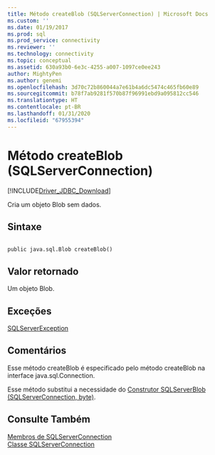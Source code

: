 ```yaml
---
title: Método createBlob (SQLServerConnection) | Microsoft Docs
ms.custom: ''
ms.date: 01/19/2017
ms.prod: sql
ms.prod_service: connectivity
ms.reviewer: ''
ms.technology: connectivity
ms.topic: conceptual
ms.assetid: 630a93b0-6e3c-4255-a007-1097ce0ee243
author: MightyPen
ms.author: genemi
ms.openlocfilehash: 3d70c72b860044a7e61b4a6dc5474c465fb60e89
ms.sourcegitcommit: b78f7ab9281f570b87f96991ebd9a095812cc546
ms.translationtype: HT
ms.contentlocale: pt-BR
ms.lasthandoff: 01/31/2020
ms.locfileid: "67955394"
---
```

# <a name="createblob-method-sqlserverconnection"></a>Método createBlob (SQLServerConnection)
[!INCLUDE[Driver_JDBC_Download](../../../includes/driver_jdbc_download.md)]

  Cria um objeto Blob sem dados.  
  
## <a name="syntax"></a>Sintaxe  
  
```  
  
public java.sql.Blob createBlob()  
```  
  
## <a name="return-value"></a>Valor retornado  
 Um objeto Blob.  
  
## <a name="exceptions"></a>Exceções  
 [SQLServerException](../../../connect/jdbc/reference/sqlserverexception-class.md)  
  
## <a name="remarks"></a>Comentários  
 Esse método createBlob é especificado pelo método createBlob na interface java.sql.Connection.  
  
 Esse método substitui a necessidade do [Construtor SQLServerBlob &#40;SQLServerConnection, byte&#41;](../../../connect/jdbc/reference/sqlserverblob-constructor-sqlserverconnection-byte.md).  
  
## <a name="see-also"></a>Consulte Também  
 [Membros de SQLServerConnection](../../../connect/jdbc/reference/sqlserverconnection-members.md)   
 [Classe SQLServerConnection](../../../connect/jdbc/reference/sqlserverconnection-class.md)  
  
  
